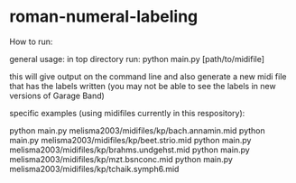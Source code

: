 # roman-numeral-labeling

How to run:

general usage: in top directory run: python main.py [path/to/midifile]

this will give output on the command line and also generate a new midi file that has the labels written (you may not be able to see the labels in new versions of Garage Band)

specific examples (using midifiles currently in this respository):

python main.py melisma2003/midifiles/kp/bach.annamin.mid
python main.py melisma2003/midifiles/kp/beet.strio.mid
python main.py melisma2003/midifiles/kp/brahms.undgehst.mid
python main.py melisma2003/midifiles/kp/mzt.bsnconc.mid
python main.py melisma2003/midifiles/kp/tchaik.symph6.mid
